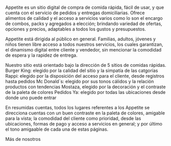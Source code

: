 Appetite es un sitio digital de compra de comida rápida, fácil de usar, y que cuenta con el servicio de pedidos y entregas domiciliarias. Ofrece alimentos de calidad y el acceso a servicios varios como lo son el encargo de combos, packs y agregados a elección; brindando variedad de ofertas, opciones y precios, adaptables a todos los gustos y presupuestos.

Appetite está dirigida al público en general. Familias, adultos, jóvenes y niños tienen libre acceso a todos nuestros servicios, los cuales garantizan, el dinamismo digital entre cliente y vendedor, sin mencionar la comodidad de espera y la rapidez de entrega.


Nuestro sitio está orientado bajo la dirección de 5 sitios de comidas rápidas.
Burger King: elegido por la calidad del sitio y la simpatía de las catgorías
Rappi: elegido por la disposición del acceso para el cliente, desde registros hasta pedidos
Mc Donald´s: elegido por sus tonos cálidos y la relación productos con tendencias
Mostaza, elegido por la decoración y el contraste de la paleta de colores
Pedidos Ya: elegido por todas las ubicaciones desde donde uno puede entrar

En resumidas cuentas, todos los lugares referentes a los Appetite se direcciona cuentas con un buen contraste en la paleta de colores, amigable para la vista; la comodidad del cliente como prioridad, desde las ubicaciones, formas de pago y acceso a servicios en general; y por último el tono amigaable de cada una de estas páginas.

Más de nosotros
